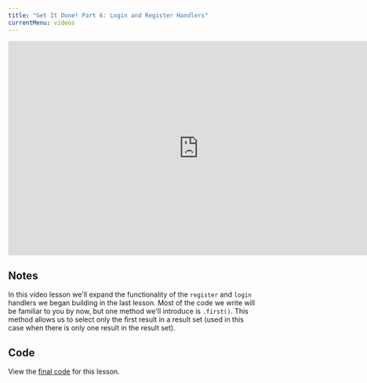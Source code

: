 ```yaml
---
title: "Get It Done! Part 6: Login and Register Handlers"
currentMenu: videos
---
```


<div class="youtube-wrapper"><iframe width="776" height="437" src="https://www.youtube-nocookie.com/embed/VXGBQxRqUBk?rel=0" frameborder="0" allowfullscreen></iframe></div>

## Notes 

In this video lesson we'll expand the functionality of the `register` and `login` handlers we began building in the last lesson. Most of the code we write will be familiar to you by now, but one method we'll introduce is `.first()`. This method allows us to select only the first result in a result set (used in this case when there is only one result in the result set).

## Code

View the [final code](https://github.com/LaunchCodeEducation/get-it-done/tree/7f629dc5ba3038869da6e015601cbeb6568138e7) for this lesson.
